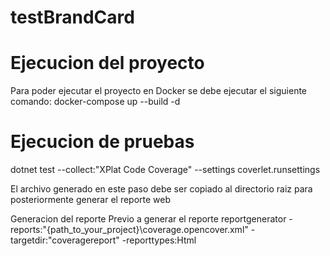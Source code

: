 # testBrandCard

# Ejecucion del proyecto

Para poder ejecutar el proyecto en Docker se debe ejecutar el siguiente comando:
docker-compose up --build -d

# Ejecucion de pruebas

 dotnet test --collect:"XPlat Code Coverage" --settings coverlet.runsettings

 El archivo generado en este paso debe ser copiado al directorio raiz para posteriormente generar el reporte web

Generacion del reporte
Previo a generar el reporte 
reportgenerator -reports:"{path_to_your_project}\coverage.opencover.xml" -targetdir:"coveragereport" -reporttypes:Html
